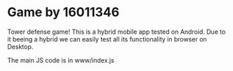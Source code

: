 Game by 16011346
=======================
Tower defense game! 
This is a hybrid mobile app tested on Android.
Due to it beeing a hybrid we can easily test all its functionality in browser on Desktop. 


The main JS code is in www/index.js